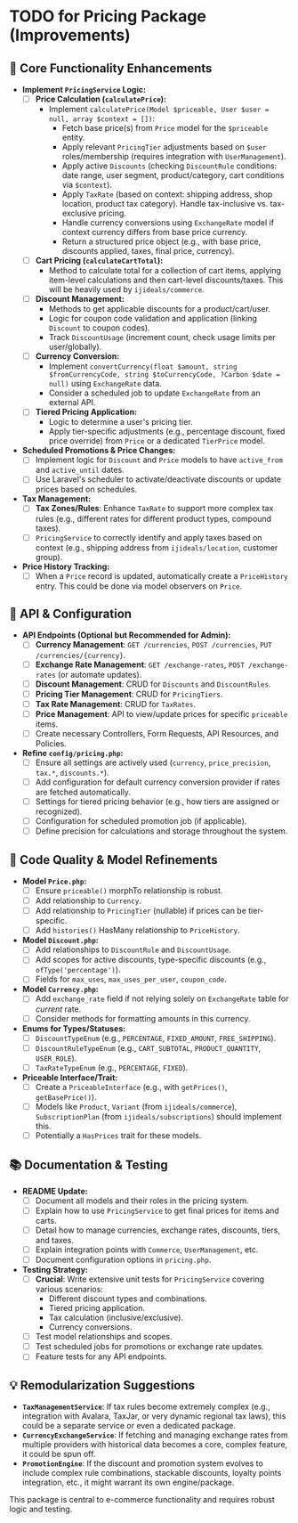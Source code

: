 # TODO for Pricing Package (Improvements)

## 🚀 Core Functionality Enhancements

-   **Implement `PricingService` Logic:**
    -   [ ] **Price Calculation (`calculatePrice`):**
        -   Implement `calculatePrice(Model $priceable, User $user = null, array $context = [])`:
            -   Fetch base price(s) from `Price` model for the `$priceable` entity.
            -   Apply relevant `PricingTier` adjustments based on `$user` roles/membership (requires integration with `UserManagement`).
            -   Apply active `Discounts` (checking `DiscountRule` conditions: date range, user segment, product/category, cart conditions via `$context`).
            -   Apply `TaxRate` (based on context: shipping address, shop location, product tax category). Handle tax-inclusive vs. tax-exclusive pricing.
            -   Handle currency conversions using `ExchangeRate` model if context currency differs from base price currency.
            -   Return a structured price object (e.g., with base price, discounts applied, taxes, final price, currency).
    -   [ ] **Cart Pricing (`calculateCartTotal`):**
        -   Method to calculate total for a collection of cart items, applying item-level calculations and then cart-level discounts/taxes. This will be heavily used by `ijideals/commerce`.
    -   [ ] **Discount Management:**
        -   Methods to get applicable discounts for a product/cart/user.
        -   Logic for coupon code validation and application (linking `Discount` to coupon codes).
        -   Track `DiscountUsage` (increment count, check usage limits per user/globally).
    -   [ ] **Currency Conversion:**
        -   Implement `convertCurrency(float $amount, string $fromCurrencyCode, string $toCurrencyCode, ?Carbon $date = null)` using `ExchangeRate` data.
        -   Consider a scheduled job to update `ExchangeRate` from an external API.
    -   [ ] **Tiered Pricing Application:**
        -   Logic to determine a user's pricing tier.
        -   Apply tier-specific adjustments (e.g., percentage discount, fixed price override) from `Price` or a dedicated `TierPrice` model.
-   **Scheduled Promotions & Price Changes:**
    -   [ ] Implement logic for `Discount` and `Price` models to have `active_from` and `active_until` dates.
    -   [ ] Use Laravel's scheduler to activate/deactivate discounts or update prices based on schedules.
-   **Tax Management:**
    -   [ ] **Tax Zones/Rules**: Enhance `TaxRate` to support more complex tax rules (e.g., different rates for different product types, compound taxes).
    -   [ ] `PricingService` to correctly identify and apply taxes based on context (e.g., shipping address from `ijideals/location`, customer group).
-   **Price History Tracking:**
    -   [ ] When a `Price` record is updated, automatically create a `PriceHistory` entry. This could be done via model observers on `Price`.

## 🔧 API & Configuration

-   **API Endpoints (Optional but Recommended for Admin):**
    -   [ ] **Currency Management**: `GET /currencies`, `POST /currencies`, `PUT /currencies/{currency}`.
    -   [ ] **Exchange Rate Management**: `GET /exchange-rates`, `POST /exchange-rates` (or automate updates).
    -   [ ] **Discount Management**: CRUD for `Discounts` and `DiscountRules`.
    -   [ ] **Pricing Tier Management**: CRUD for `PricingTiers`.
    -   [ ] **Tax Rate Management**: CRUD for `TaxRates`.
    -   [ ] **Price Management**: API to view/update prices for specific `priceable` items.
    -   [ ] Create necessary Controllers, Form Requests, API Resources, and Policies.
-   **Refine `config/pricing.php`:**
    -   [ ] Ensure all settings are actively used (`currency`, `price_precision`, `tax.*`, `discounts.*`).
    -   [ ] Add configuration for default currency conversion provider if rates are fetched automatically.
    -   [ ] Settings for tiered pricing behavior (e.g., how tiers are assigned or recognized).
    -   [ ] Configuration for scheduled promotion job (if applicable).
    -   [ ] Define precision for calculations and storage throughout the system.

## 🧹 Code Quality & Model Refinements

-   **Model `Price.php`:**
    -   [ ] Ensure `priceable()` morphTo relationship is robust.
    -   [ ] Add relationship to `Currency`.
    -   [ ] Add relationship to `PricingTier` (nullable) if prices can be tier-specific.
    -   [ ] Add `histories()` HasMany relationship to `PriceHistory`.
-   **Model `Discount.php`:**
    -   [ ] Add relationships to `DiscountRule` and `DiscountUsage`.
    -   [ ] Add scopes for active discounts, type-specific discounts (e.g., `ofType('percentage')`).
    -   [ ] Fields for `max_uses`, `max_uses_per_user`, `coupon_code`.
-   **Model `Currency.php`:**
    -   [ ] Add `exchange_rate` field if not relying solely on `ExchangeRate` table for *current* rate.
    -   [ ] Consider methods for formatting amounts in this currency.
-   **Enums for Types/Statuses:**
    -   [ ] `DiscountTypeEnum` (e.g., `PERCENTAGE`, `FIXED_AMOUNT`, `FREE_SHIPPING`).
    -   [ ] `DiscountRuleTypeEnum` (e.g., `CART_SUBTOTAL`, `PRODUCT_QUANTITY`, `USER_ROLE`).
    -   [ ] `TaxRateTypeEnum` (e.g., `PERCENTAGE`, `FIXED`).
-   **Priceable Interface/Trait:**
    -   [ ] Create a `PriceableInterface` (e.g., with `getPrices()`, `getBasePrice()`).
    -   [ ] Models like `Product`, `Variant` (from `ijideals/commerce`), `SubscriptionPlan` (from `ijideals/subscriptions`) should implement this.
    -   [ ] Potentially a `HasPrices` trait for these models.

## 📚 Documentation & Testing

-   **README Update:**
    -   [ ] Document all models and their roles in the pricing system.
    -   [ ] Explain how to use `PricingService` to get final prices for items and carts.
    -   [ ] Detail how to manage currencies, exchange rates, discounts, tiers, and taxes.
    -   [ ] Explain integration points with `Commerce`, `UserManagement`, etc.
    -   [ ] Document configuration options in `pricing.php`.
-   **Testing Strategy:**
    -   [ ] **Crucial**: Write extensive unit tests for `PricingService` covering various scenarios:
        -   Different discount types and combinations.
        -   Tiered pricing application.
        -   Tax calculation (inclusive/exclusive).
        -   Currency conversions.
    -   [ ] Test model relationships and scopes.
    -   [ ] Test scheduled jobs for promotions or exchange rate updates.
    -   [ ] Feature tests for any API endpoints.

## 💡 Remodularization Suggestions

*   **`TaxManagementService`**: If tax rules become extremely complex (e.g., integration with Avalara, TaxJar, or very dynamic regional tax laws), this could be a separate service or even a dedicated package.
*   **`CurrencyExchangeService`**: If fetching and managing exchange rates from multiple providers with historical data becomes a core, complex feature, it could be spun off.
*   **`PromotionEngine`**: If the discount and promotion system evolves to include complex rule combinations, stackable discounts, loyalty points integration, etc., it might warrant its own engine/package.

This package is central to e-commerce functionality and requires robust logic and testing.
